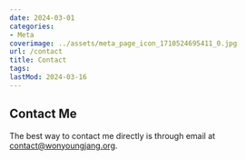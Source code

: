 ```yaml
---
date: 2024-03-01
categories:
- Meta
coverimage: ../assets/meta_page_icon_1710524695411_0.jpg
url: /contact
title: Contact
tags:
lastMod: 2024-03-16
---
```

## Contact Me

The best way to contact me directly is through email at [contact@wonyoungjang.org](mailto:contact@wonyoungjang.org).

